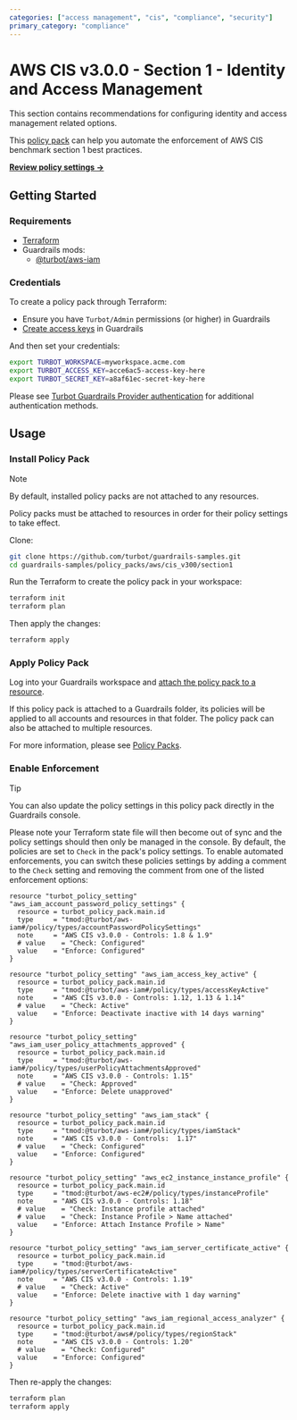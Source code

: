 ```yaml
---
categories: ["access management", "cis", "compliance", "security"]
primary_category: "compliance"
---
```


# AWS CIS v3.0.0 - Section 1 - Identity and Access Management

This section contains recommendations for configuring identity and access management related options.

This [policy pack](https://turbot.com/guardrails/docs/concepts/resources/smart-folders) can help you automate the enforcement of AWS CIS benchmark section 1 best practices.

**[Review policy settings →](https://hub-guardrails-turbot-com-git-development-turbot.vercel.app/policy-packs/aws/cis_v300/section1/settings)**

## Getting Started

### Requirements

- [Terraform](https://developer.hashicorp.com/terraform/tutorials/aws-get-started/install-cli)
- Guardrails mods:
  - [@turbot/aws-iam](https://hub-guardrails-turbot-com-git-development-turbot.vercel.app/aws/mods/aws-iam)

### Credentials

To create a policy pack through Terraform:

- Ensure you have `Turbot/Admin` permissions (or higher) in Guardrails
- [Create access keys](https://turbot.com/guardrails/docs/guides/iam/access-keys#generate-a-new-guardrails-api-access-key) in Guardrails

And then set your credentials:

```sh
export TURBOT_WORKSPACE=myworkspace.acme.com
export TURBOT_ACCESS_KEY=acce6ac5-access-key-here
export TURBOT_SECRET_KEY=a8af61ec-secret-key-here
```

Please see [Turbot Guardrails Provider authentication](https://registry.terraform.io/providers/turbot/turbot/latest/docs#authentication) for additional authentication methods.

## Usage

### Install Policy Pack

> [!NOTE]
> By default, installed policy packs are not attached to any resources.
>
> Policy packs must be attached to resources in order for their policy settings to take effect.

Clone:

```sh
git clone https://github.com/turbot/guardrails-samples.git
cd guardrails-samples/policy_packs/aws/cis_v300/section1
```

Run the Terraform to create the policy pack in your workspace:

```sh
terraform init
terraform plan
```

Then apply the changes:

```sh
terraform apply
```

### Apply Policy Pack

Log into your Guardrails workspace and [attach the policy pack to a resource](https://turbot.com/guardrails/docs/guides/working-with-folders/smart#attach-a-smart-folder-to-a-resource).

If this policy pack is attached to a Guardrails folder, its policies will be applied to all accounts and resources in that folder. The policy pack can also be attached to multiple resources.

For more information, please see [Policy Packs](https://turbot.com/guardrails/docs/concepts/resources/smart-folders).

### Enable Enforcement

> [!TIP]
> You can also update the policy settings in this policy pack directly in the Guardrails console.
>
> Please note your Terraform state file will then become out of sync and the policy settings should then only be managed in the console.
> By default, the policies are set to `Check` in the pack's policy settings. To enable automated enforcements, you can switch these policies settings by adding a comment to the `Check` setting and removing the comment from one of the listed enforcement options:

```hcl
resource "turbot_policy_setting" "aws_iam_account_password_policy_settings" {
  resource = turbot_policy_pack.main.id
  type     = "tmod:@turbot/aws-iam#/policy/types/accountPasswordPolicySettings"
  note     = "AWS CIS v3.0.0 - Controls: 1.8 & 1.9"
  # value    = "Check: Configured"
  value    = "Enforce: Configured"
}

resource "turbot_policy_setting" "aws_iam_access_key_active" {
  resource = turbot_policy_pack.main.id
  type     = "tmod:@turbot/aws-iam#/policy/types/accessKeyActive"
  note     = "AWS CIS v3.0.0 - Controls: 1.12, 1.13 & 1.14"
  # value    = "Check: Active"
  value    = "Enforce: Deactivate inactive with 14 days warning"
}

resource "turbot_policy_setting" "aws_iam_user_policy_attachments_approved" {
  resource = turbot_policy_pack.main.id
  type     = "tmod:@turbot/aws-iam#/policy/types/userPolicyAttachmentsApproved"
  note     = "AWS CIS v3.0.0 - Controls: 1.15"
  # value    = "Check: Approved"
  value    = "Enforce: Delete unapproved"
}

resource "turbot_policy_setting" "aws_iam_stack" {
  resource = turbot_policy_pack.main.id
  type     = "tmod:@turbot/aws-iam#/policy/types/iamStack"
  note     = "AWS CIS v3.0.0 - Controls:  1.17"
  # value    = "Check: Configured"
  value    = "Enforce: Configured"
}

resource "turbot_policy_setting" "aws_ec2_instance_instance_profile" {
  resource = turbot_policy_pack.main.id
  type     = "tmod:@turbot/aws-ec2#/policy/types/instanceProfile"
  note     = "AWS CIS v3.0.0 - Controls: 1.18"
  # value    = "Check: Instance profile attached"
  # value    = "Check: Instance Profile > Name attached"
  value    = "Enforce: Attach Instance Profile > Name"
}

resource "turbot_policy_setting" "aws_iam_server_certificate_active" {
  resource = turbot_policy_pack.main.id
  type     = "tmod:@turbot/aws-iam#/policy/types/serverCertificateActive"
  note     = "AWS CIS v3.0.0 - Controls: 1.19"
  # value    = "Check: Active"
  value    = "Enforce: Delete inactive with 1 day warning"
}

resource "turbot_policy_setting" "aws_iam_regional_access_analyzer" {
  resource = turbot_policy_pack.main.id
  type     = "tmod:@turbot/aws#/policy/types/regionStack"
  note     = "AWS CIS v3.0.0 - Controls: 1.20"
  # value    = "Check: Configured"
  value    = "Enforce: Configured"
}
```

Then re-apply the changes:

```sh
terraform plan
terraform apply
```

